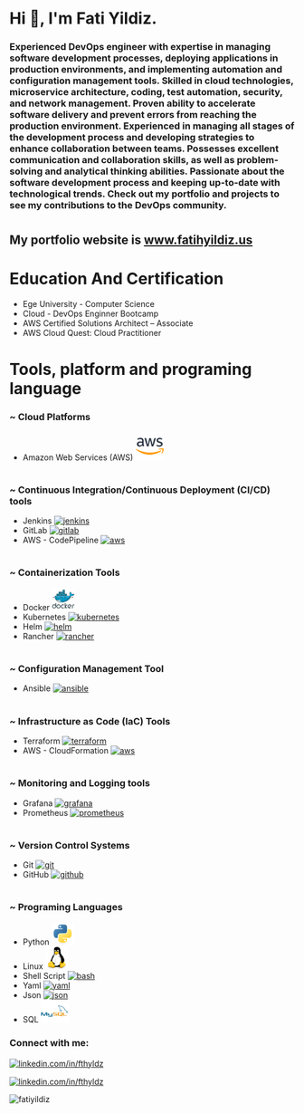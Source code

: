 <h1 align="left">Hi 👋, I'm Fati Yildiz.</h1>
<h3 align="left">Experienced DevOps engineer with expertise in managing software development processes, deploying applications in production environments, and implementing automation and configuration management tools. Skilled in cloud technologies, microservice architecture, coding, test automation, security, and network management. Proven ability to accelerate software delivery and prevent errors from reaching the production environment. Experienced in managing all stages of the development process and developing strategies to enhance collaboration between teams. Possesses excellent communication and collaboration skills, as well as problem-solving and analytical thinking abilities. Passionate about the software development process and keeping up-to-date with technological trends. Check out my portfolio and projects to see my contributions to the DevOps community. </h3>

#

## My portfolio website is www.fatihyildiz.us

# Education And Certification

- Ege University - Computer Science
- Cloud - DevOps Enginner Bootcamp
- AWS Certified Solutions Architect – Associate
- AWS Cloud Quest: Cloud Practitioner

# Tools, platform and programing language
### ~ Cloud Platforms
  - Amazon Web Services (AWS) <a href="https://aws.amazon.com"  rel="noreferrer"> <img src="https://raw.githubusercontent.com/devicons/devicon/master/icons/amazonwebservices/amazonwebservices-original-wordmark.svg" width="50" height="50"/> </a>
#

### ~ Continuous Integration/Continuous Deployment (CI/CD) tools
  - Jenkins   <a href="https://www.jenkins.io" target="_blank" rel="noreferrer"> <img src="https://www.vectorlogo.zone/logos/jenkins/jenkins-icon.svg" alt="jenkins" width="40" height="40"/> </a>
  - GitLab  <a href="https://about.gitlab.com/"> <img src="https://www.vectorlogo.zone/logos/gitlab/gitlab-tile.svg" alt="gitlab" width="40" height="40"> </a>
  - AWS - CodePipeline   <a href="https://aws.amazon.com/codepipeline/" target="_blank" rel="noreferrer"> <img src="https://www.vectorlogo.zone/logos/amazon_aws/amazon_aws-icon.svg" alt="aws" width="40" height="40"/> </a>
#

### ~ Containerization Tools
  - Docker   <a href="https://www.docker.com/" target="_blank" rel="noreferrer"> <img src="https://raw.githubusercontent.com/devicons/devicon/master/icons/docker/docker-original-wordmark.svg" alt="docker" width="40" height="40"/> </a> 
  - Kubernetes <a href="https://kubernetes.io" target="_blank" rel="noreferrer"> <img src="https://www.vectorlogo.zone/logos/kubernetes/kubernetes-icon.svg" alt="kubernetes" width="40" height="40"/> </a> 
  - Helm <a href="https://helm.sh/" target="_blank" rel="noreferrer"> <img src="https://www.vectorlogo.zone/logos/helmsh/helmsh-ar21.svg" alt="helm" width="60" height="40"/> </a>
  - Rancher <a href="https://www.rancher.com/" target="_blank" rel="noreferrer"> <img src="https://www.vectorlogo.zone/logos/rancher/rancher-icon.svg" alt="rancher" width="60" height="40"/> </a>
#

### ~ Configuration Management Tool
  - Ansible <a href="https://www.ansible.com/" target="_blank" rel="noreferrer"> <img src="https://www.vectorlogo.zone/logos/ansible/ansible-icon.svg" alt="ansible" width="40" height="40"/> </a> 
#

### ~ Infrastructure as Code (IaC) Tools
  - Terraform <a href="https://www.terraform.io/" target="_blank" rel="noreferrer"> <img src="https://www.vectorlogo.zone/logos/terraformio/terraformio-icon.svg" alt="terraform" width="40" height="40"/> </a>
  - AWS - CloudFormation <a href="https://aws.amazon.com/cloudformation/" target="_blank" rel="noreferrer"> <img src="https://www.vectorlogo.zone/logos/amazon_cloudformation/amazon_cloudformation-ar21.svg" alt="aws" width="90" height="50"/> </a>
#

### ~ Monitoring and Logging tools
  - Grafana <a href="https://grafana.com/" target="_blank" rel="noreferrer"> <img src="https://www.vectorlogo.zone/logos/grafana/grafana-icon.svg" alt="grafana" width="40" height="40"/> </a>
  - Prometheus <a href="https://prometheus.io/" target="_blank" rel="noreferrer"> <img src="https://www.vectorlogo.zone/logos/prometheusio/prometheusio-icon.svg" alt="prometheus" width="40" height="40"/> </a>
#

### ~ Version Control Systems
  - Git <a href="https://git-scm.com/" target="_blank" rel="noreferrer"> <img src="https://www.vectorlogo.zone/logos/git-scm/git-scm-icon.svg" alt="git" width="40" height="40"/> </a>
  - GitHub <a href="https://github.com/" target="_blank" rel="noreferrer"> <img src="https://www.vectorlogo.zone/logos/github/github-icon.svg" alt="github" width="40" height="40"/> </a>
#

### ~ Programing Languages
  - Python <a href="https://www.python.org" target="_blank" rel="noreferrer"> <img src="https://raw.githubusercontent.com/devicons/devicon/master/icons/python/python-original.svg" alt="python" width="40" height="40"/> </a>
  - Linux <a href="https://www.linux.org/" target="_blank" rel="noreferrer"> <img src="https://raw.githubusercontent.com/devicons/devicon/master/icons/linux/linux-original.svg" alt="linux" width="40" height="40"/> </a> 
  - Shell Script <a href="https://www.gnu.org/software/bash/" target="_blank" rel="noreferrer"> <img src="https://www.vectorlogo.zone/logos/gnu_bash/gnu_bash-icon.svg" alt="bash" width="40" height="40"/> </a> 
  - Yaml <a href="https://yaml.org/" target="_blank" rel="noreferrer"> <img src="https://www.vectorlogo.zone/logos/yaml/yaml-icon.svg" alt="yaml" width="60" height="40"/> </a>
  - Json <a href="https://www.json.org/json-en.html" target="_blank" rel="noreferrer"> <img src="https://www.vectorlogo.zone/logos/json/json-ar21.svg" alt="json" width="60" height="40"/> </a> 
  - SQL <a href="https://www.mysql.com/" target="_blank" rel="noreferrer"> <img src="https://raw.githubusercontent.com/devicons/devicon/master/icons/mysql/mysql-original-wordmark.svg" alt="mysql" width="50" height="40"/> </a> 


<h3 align="left">Connect with me:</h3>
<p align="left">
<a href="https://www.linkedin.com/in/fthyldz/" target="blank"><img align="center" src="https://raw.githubusercontent.com/rahuldkjain/github-profile-readme-generator/master/src/images/icons/Social/linked-in-alt.svg" alt="linkedin.com/in/fthyldz" height="30" width="40" /></a>
 
<a href="fatihyildiz8935@gmail.com" target="blank"><img align="center" src="https://img.icons8.com/?size=512&id=X0mEIh0RyDdL&format=png" alt="linkedin.com/in/fthyldz" height="40" width="40" /></a>

</p>


<p><img align="left" src="https://github-readme-stats.vercel.app/api/top-langs?username=fatiyildiz&show_icons=true&locale=en&layout=compact" alt="fatiyildiz" /></p>

